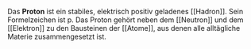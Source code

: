 Das **Proton** ist ein stabiles, elektrisch positiv geladenes [[Hadron]]. Sein Formelzeichen ist p. Das Proton gehört neben dem [[Neutron]] und dem [[Elektron]] zu den Bausteinen der [[Atome]], aus denen alle alltägliche Materie zusammengesetzt ist.